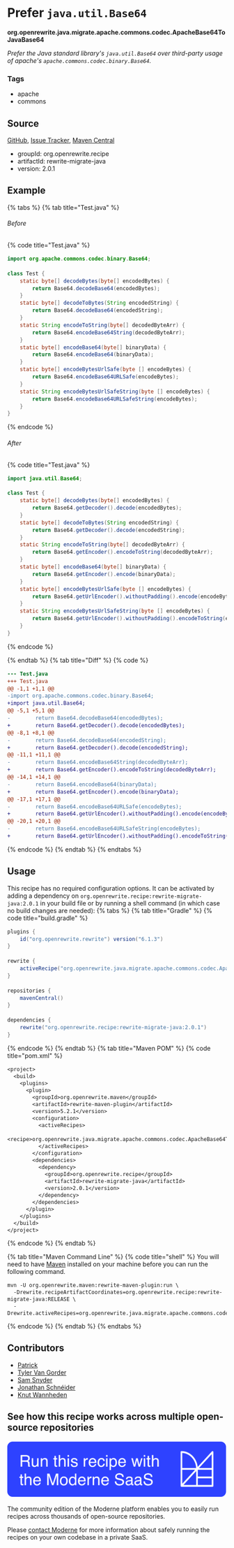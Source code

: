 # Prefer `java.util.Base64`

**org.openrewrite.java.migrate.apache.commons.codec.ApacheBase64ToJavaBase64**

_Prefer the Java standard library's `java.util.Base64` over third-party usage of apache's `apache.commons.codec.binary.Base64`._

### Tags

* apache
* commons

## Source

[GitHub](https://github.com/openrewrite/rewrite-migrate-java/blob/main/src/main/java/org/openrewrite/java/migrate/apache/commons/codec/ApacheBase64ToJavaBase64.java), [Issue Tracker](https://github.com/openrewrite/rewrite-migrate-java/issues), [Maven Central](https://central.sonatype.com/artifact/org.openrewrite.recipe/rewrite-migrate-java/2.0.1/jar)

* groupId: org.openrewrite.recipe
* artifactId: rewrite-migrate-java
* version: 2.0.1

## Example


{% tabs %}
{% tab title="Test.java" %}

###### Before
{% code title="Test.java" %}
```java
import org.apache.commons.codec.binary.Base64;

class Test {
    static byte[] decodeBytes(byte[] encodedBytes) {
        return Base64.decodeBase64(encodedBytes);
    }
    static byte[] decodeToBytes(String encodedString) {
        return Base64.decodeBase64(encodedString);
    }
    static String encodeToString(byte[] decodedByteArr) {
        return Base64.encodeBase64String(decodedByteArr);
    }
    static byte[] encodeBase64(byte[] binaryData) {
        return Base64.encodeBase64(binaryData);
    }
    static byte[] encodeBytesUrlSafe(byte [] encodeBytes) {
        return Base64.encodeBase64URLSafe(encodeBytes);
    }
    static String encodeBytesUrlSafeString(byte [] encodeBytes) {
        return Base64.encodeBase64URLSafeString(encodeBytes);
    }
}
```
{% endcode %}

###### After
{% code title="Test.java" %}
```java
import java.util.Base64;

class Test {
    static byte[] decodeBytes(byte[] encodedBytes) {
        return Base64.getDecoder().decode(encodedBytes);
    }
    static byte[] decodeToBytes(String encodedString) {
        return Base64.getDecoder().decode(encodedString);
    }
    static String encodeToString(byte[] decodedByteArr) {
        return Base64.getEncoder().encodeToString(decodedByteArr);
    }
    static byte[] encodeBase64(byte[] binaryData) {
        return Base64.getEncoder().encode(binaryData);
    }
    static byte[] encodeBytesUrlSafe(byte [] encodeBytes) {
        return Base64.getUrlEncoder().withoutPadding().encode(encodeBytes);
    }
    static String encodeBytesUrlSafeString(byte [] encodeBytes) {
        return Base64.getUrlEncoder().withoutPadding().encodeToString(encodeBytes);
    }
}
```
{% endcode %}

{% endtab %}
{% tab title="Diff" %}
{% code %}
```diff
--- Test.java
+++ Test.java
@@ -1,1 +1,1 @@
-import org.apache.commons.codec.binary.Base64;
+import java.util.Base64;
@@ -5,1 +5,1 @@
-        return Base64.decodeBase64(encodedBytes);
+        return Base64.getDecoder().decode(encodedBytes);
@@ -8,1 +8,1 @@
-        return Base64.decodeBase64(encodedString);
+        return Base64.getDecoder().decode(encodedString);
@@ -11,1 +11,1 @@
-        return Base64.encodeBase64String(decodedByteArr);
+        return Base64.getEncoder().encodeToString(decodedByteArr);
@@ -14,1 +14,1 @@
-        return Base64.encodeBase64(binaryData);
+        return Base64.getEncoder().encode(binaryData);
@@ -17,1 +17,1 @@
-        return Base64.encodeBase64URLSafe(encodeBytes);
+        return Base64.getUrlEncoder().withoutPadding().encode(encodeBytes);
@@ -20,1 +20,1 @@
-        return Base64.encodeBase64URLSafeString(encodeBytes);
+        return Base64.getUrlEncoder().withoutPadding().encodeToString(encodeBytes);
```
{% endcode %}
{% endtab %}
{% endtabs %}


## Usage

This recipe has no required configuration options. It can be activated by adding a dependency on `org.openrewrite.recipe:rewrite-migrate-java:2.0.1` in your build file or by running a shell command (in which case no build changes are needed): 
{% tabs %}
{% tab title="Gradle" %}
{% code title="build.gradle" %}
```groovy
plugins {
    id("org.openrewrite.rewrite") version("6.1.3")
}

rewrite {
    activeRecipe("org.openrewrite.java.migrate.apache.commons.codec.ApacheBase64ToJavaBase64")
}

repositories {
    mavenCentral()
}

dependencies {
    rewrite("org.openrewrite.recipe:rewrite-migrate-java:2.0.1")
}
```
{% endcode %}
{% endtab %}
{% tab title="Maven POM" %}
{% code title="pom.xml" %}
```markup
<project>
  <build>
    <plugins>
      <plugin>
        <groupId>org.openrewrite.maven</groupId>
        <artifactId>rewrite-maven-plugin</artifactId>
        <version>5.2.1</version>
        <configuration>
          <activeRecipes>
            <recipe>org.openrewrite.java.migrate.apache.commons.codec.ApacheBase64ToJavaBase64</recipe>
          </activeRecipes>
        </configuration>
        <dependencies>
          <dependency>
            <groupId>org.openrewrite.recipe</groupId>
            <artifactId>rewrite-migrate-java</artifactId>
            <version>2.0.1</version>
          </dependency>
        </dependencies>
      </plugin>
    </plugins>
  </build>
</project>
```
{% endcode %}
{% endtab %}

{% tab title="Maven Command Line" %}
{% code title="shell" %}
You will need to have [Maven](https://maven.apache.org/download.cgi) installed on your machine before you can run the following command.

```shell
mvn -U org.openrewrite.maven:rewrite-maven-plugin:run \
  -Drewrite.recipeArtifactCoordinates=org.openrewrite.recipe:rewrite-migrate-java:RELEASE \
  -Drewrite.activeRecipes=org.openrewrite.java.migrate.apache.commons.codec.ApacheBase64ToJavaBase64
```
{% endcode %}
{% endtab %}
{% endtabs %}

## Contributors
* [Patrick](patway99@gmail.com)
* [Tyler Van Gorder](tkvangorder@users.noreply.github.com)
* [Sam Snyder](sam@moderne.io)
* [Jonathan Schnéider](jkschneider@gmail.com)
* [Knut Wannheden](knut@moderne.io)


## See how this recipe works across multiple open-source repositories

[![Moderne Link Image](/.gitbook/assets/ModerneRecipeButton.png)](https://public.moderne.io/recipes/org.openrewrite.java.migrate.apache.commons.codec.ApacheBase64ToJavaBase64)

The community edition of the Moderne platform enables you to easily run recipes across thousands of open-source repositories.

Please [contact Moderne](https://moderne.io/product) for more information about safely running the recipes on your own codebase in a private SaaS.
